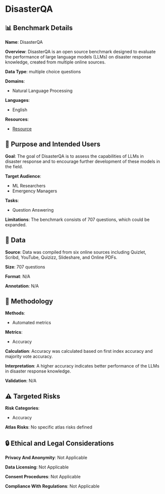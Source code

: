 # DisasterQA

## 📊 Benchmark Details

**Name**: DisasterQA

**Overview**: DisasterQA is an open source benchmark designed to evaluate the performance of large language models (LLMs) on disaster response knowledge, created from multiple online sources.

**Data Type**: multiple choice questions

**Domains**:
- Natural Language Processing

**Languages**:
- English

**Resources**:
- [Resource](https://huggingface.co/datasets/DisasterQA)

## 🎯 Purpose and Intended Users

**Goal**: The goal of DisasterQA is to assess the capabilities of LLMs in disaster response and to encourage further development of these models in the field.

**Target Audience**:
- ML Researchers
- Emergency Managers

**Tasks**:
- Question Answering

**Limitations**: The benchmark consists of 707 questions, which could be expanded.

## 💾 Data

**Source**: Data was compiled from six online sources including Quizlet, Scribd, YouTube, Quizizz, Slideshare, and Online PDFs.

**Size**: 707 questions

**Format**: N/A

**Annotation**: N/A

## 🔬 Methodology

**Methods**:
- Automated metrics

**Metrics**:
- Accuracy

**Calculation**: Accuracy was calculated based on first index accuracy and majority vote accuracy.

**Interpretation**: A higher accuracy indicates better performance of the LLMs in disaster response knowledge.

**Validation**: N/A

## ⚠️ Targeted Risks

**Risk Categories**:
- Accuracy

**Atlas Risks**:
No specific atlas risks defined

## 🔒 Ethical and Legal Considerations

**Privacy And Anonymity**: Not Applicable

**Data Licensing**: Not Applicable

**Consent Procedures**: Not Applicable

**Compliance With Regulations**: Not Applicable
